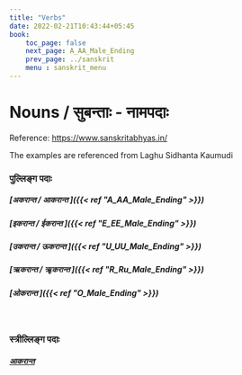 ```yaml
---
title: "Verbs"
date: 2022-02-21T10:43:44+05:45
book:
    toc_page: false
    next_page: A_AA_Male_Ending
    prev_page: ../sanskrit
    menu : sanskrit_menu
---
```


# Nouns / सुबन्ताः - नामपदाः


Reference: https://www.sanskritabhyas.in/

The examples are referenced from Laghu Sidhanta Kaumudi

### पुल्लिङ्ग पदाः

##### [अकरान्त / आकरान्त ]({{< ref "A_AA_Male_Ending" >}})
##### [इकरान्त / ईकरान्त ]({{< ref "E_EE_Male_Ending" >}})
##### [उकरान्त / ऊकरान्त ]({{< ref "U_UU_Male_Ending" >}})
##### [ऋकरान्त / ऋृकरान्त ]({{< ref "R_Ru_Male_Ending" >}})
##### [ओकरान्त ]({{< ref "O_Male_Ending" >}})



<br/>

### स्त्रील्लिङ्ग  पदाः
##### [आकरान्त  ]({{}})